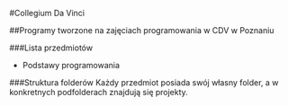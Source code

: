 #Collegium Da Vinci

##Programy tworzone na zajęciach programowania w CDV w Poznaniu

###Lista przedmiotów
* Podstawy programowania

###Struktura folderów
Każdy przedmiot posiada swój własny folder, a w konkretnych podfolderach znajdują się projekty.